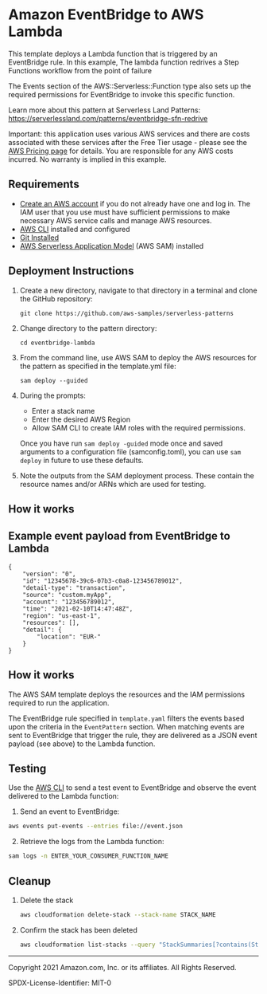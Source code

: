 # Amazon EventBridge to AWS Lambda

This template deploys a Lambda function that is triggered by an EventBridge rule. In this example, The lambda function redrives a Step Functions workflow from the point of failure 

The Events section of the AWS::Serverless::Function type also sets up the required permissions for EventBridge to invoke this specific function.

Learn more about this pattern at Serverless Land Patterns: https://serverlessland.com/patterns/eventbridge-sfn-redrive

Important: this application uses various AWS services and there are costs associated with these services after the Free Tier usage - please see the [AWS Pricing page](https://aws.amazon.com/pricing/) for details. You are responsible for any AWS costs incurred. No warranty is implied in this example.

## Requirements

* [Create an AWS account](https://portal.aws.amazon.com/gp/aws/developer/registration/index.html) if you do not already have one and log in. The IAM user that you use must have sufficient permissions to make necessary AWS service calls and manage AWS resources.
* [AWS CLI](https://docs.aws.amazon.com/cli/latest/userguide/install-cliv2.html) installed and configured
* [Git Installed](https://git-scm.com/book/en/v2/Getting-Started-Installing-Git)
* [AWS Serverless Application Model](https://docs.aws.amazon.com/serverless-application-model/latest/developerguide/serverless-sam-cli-install.html) (AWS SAM) installed

## Deployment Instructions

1. Create a new directory, navigate to that directory in a terminal and clone the GitHub repository:
    ``` 
    git clone https://github.com/aws-samples/serverless-patterns
    ```
1. Change directory to the pattern directory:
    ```
    cd eventbridge-lambda
    ```
1. From the command line, use AWS SAM to deploy the AWS resources for the pattern as specified in the template.yml file:
    ```
    sam deploy --guided
    ```
1. During the prompts:
    * Enter a stack name
    * Enter the desired AWS Region
    * Allow SAM CLI to create IAM roles with the required permissions.

    Once you have run `sam deploy -guided` mode once and saved arguments to a configuration file (samconfig.toml), you can use `sam deploy` in future to use these defaults.

1. Note the outputs from the SAM deployment process. These contain the resource names and/or ARNs which are used for testing.

## How it works

## Example event payload from EventBridge to Lambda
```
{
    "version": "0",
    "id": "12345678-39c6-07b3-c0a8-123456789012",
    "detail-type": "transaction",
    "source": "custom.myApp",
    "account": "123456789012",
    "time": "2021-02-10T14:47:48Z",
    "region": "us-east-1",
    "resources": [],
    "detail": {
        "location": "EUR-"
    }
}
```

## How it works

The AWS SAM template deploys the resources and the IAM permissions required to run the application.

The EventBridge rule specified in `template.yaml` filters the events based upon the criteria in the `EventPattern` section. When matching events are sent to EventBridge that trigger the rule, they are delivered as a JSON event payload (see above) to the Lambda function.

## Testing

Use the [AWS CLI](https://aws.amazon.com/cli/) to send a test event to EventBridge and observe the event delivered to the Lambda function:

1. Send an event to EventBridge:

```bash
aws events put-events --entries file://event.json
```

2. Retrieve the logs from the Lambda function:
```bash
sam logs -n ENTER_YOUR_CONSUMER_FUNCTION_NAME
```

## Cleanup
 
1. Delete the stack
    ```bash
    aws cloudformation delete-stack --stack-name STACK_NAME
    ```
1. Confirm the stack has been deleted
    ```bash
    aws cloudformation list-stacks --query "StackSummaries[?contains(StackName,'STACK_NAME')].StackStatus"
    ```
----
Copyright 2021 Amazon.com, Inc. or its affiliates. All Rights Reserved.

SPDX-License-Identifier: MIT-0
